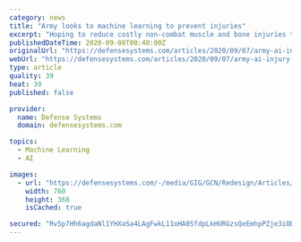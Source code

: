 ```yaml
---
category: news
title: "Army looks to machine learning to prevent injuries"
excerpt: "Hoping to reduce costly non-combat muscle and bone injuries to warfighters, the Army turns to a machine learning-based tool used in professional sports."
publishedDateTime: 2020-09-08T00:40:00Z
originalUrl: "https://defensesystems.com/articles/2020/09/07/army-ai-injury-prevention.aspx?admgarea=DS"
webUrl: "https://defensesystems.com/articles/2020/09/07/army-ai-injury-prevention.aspx?admgarea=DS"
type: article
quality: 39
heat: 39
published: false

provider:
  name: Defense Systems
  domain: defensesystems.com

topics:
  - Machine Learning
  - AI

images:
  - url: "https://defensesystems.com/-/media/GIG/GCN/Redesign/Articles/2020/September/fitness.jpg"
    width: 760
    height: 368
    isCached: true

secured: "Rv5p7Hh6agdaNl1YHXaSa4LAgFwkL11oHA0SfdpLkHURGzsQeEmhpPZje3iODNfUoNec2SOIKoiJVNZ1o7SaQR28CNpYWqY3V6N84uB22OJ56QbIwP/pLjJ2xA6AyJJARpulMAkmXc/RzxuooOAvHG9L2bL6ofS/uQJKHn6KDvHT5AKlOfp4SBiK07ZMo/4vUyzYipkv8/TBwgcjaEllqHh6c78m8DzMG7WHIpPO4mOQpUDH0yaSBZdBHjFhZjsbxEb4nPMlBGQzxkp+xOoYceOeEJoOZgheAzlcePzKWH0prtQul7eWjgDOsMuUt7UoTIyajyIZIDiiw2GlXjWIrnfCiXehKVSBhFyfO975w8M=;cDUNZiajG18CgAo+wlMQ2w=="
---
```


